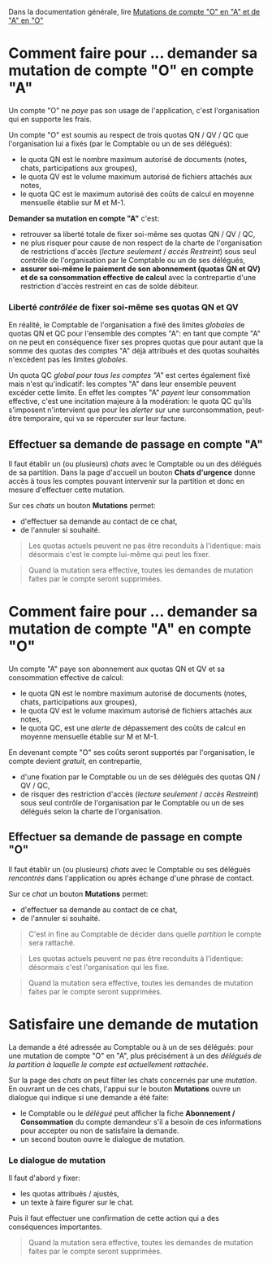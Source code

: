 Dans la documentation générale, lire <a href="$$/appli/mutations_oa.html" target="_blank">Mutations de compte "O" en "A" et de "A" en "O"</a>

# Comment faire pour ... demander sa mutation de compte "O" en compte "A"
Un compte "O" ne _paye_ pas son usage de l'application, c'est l'organisation qui en supporte les frais. 

Un compte "O" est soumis au respect de trois quotas QN / QV / QC que l'organisation lui a fixés (par le Comptable ou un de ses délégués):
- le quota QN est le nombre maximum autorisé de documents (notes, chats, participations aux groupes),
- le quota QV est le volume maximum autorisé de fichiers attachés aux notes,
- le quota QC est le maximum autorisé des coûts de calcul en moyenne mensuelle établie sur M et M-1.

**Demander sa mutation en compte "A"** c'est:
- retrouver sa liberté totale de fixer soi-même ses quotas QN / QV / QC,
- ne plus risquer pour cause de non respect de la charte de l'organisation de restrictions d'accès (_lecture seulement_ / _accès Restreint_) sous seul contrôle de l'organisation par le Comptable ou un de ses délégués,
- **assurer soi-même le paiement de son abonnement (quotas QN et QV) et de sa consommation effective de calcul** avec la contrepartie d'une restriction d'accès restreint en cas de solde débiteur.

### Liberté _contrôlée_ de fixer soi-même ses quotas QN et QV
En réalité, le Comptable de l'organisation a fixé des limites _globales_ de quotas QN et QC pour l'ensemble des comptes "A": en tant que compte "A" on ne peut en conséquence fixer ses propres quotas que pour autant que la somme des quotas des comptes "A" déjà attribués et des quotas souhaités n'excèdent pas les limites _globales_.

Un quota QC _global pour tous les comptes "A"_ est certes également fixé mais n'est qu'indicatif: les comptes "A" dans leur ensemble peuvent excéder cette limite. En effet les comptes "A" _payent_ leur consommation effective, c'est une incitation majeure à la modération: le quota QC qu'ils s'imposent n'intervient que pour les _alerter_ sur une surconsommation, peut-être temporaire, qui va se répercuter sur leur facture.

## Effectuer sa demande de passage en compte "A"
Il faut établir un (ou plusieurs) _chats_ avec le Comptable ou un des délégués de sa partition. Dans la page d'accueil un bouton **Chats d'urgence** donne accès à tous les comptes pouvant intervenir sur la partition et donc en mesure d'effectuer cette mutation.

Sur ces _chats_ un bouton **Mutations** permet:
- d'effectuer sa demande au contact de ce chat,
- de l'annuler si souhaité.

> Les quotas actuels peuvent ne pas être reconduits à l'identique: mais désormais c'est le compte lui-même qui peut les fixer.

> Quand la mutation sera effective, toutes les demandes de mutation faites par le compte seront supprimées.

# Comment faire pour ... demander sa mutation de compte "A" en compte "O"
Un compte "A" paye son abonnement aux quotas QN et QV et sa consommation effective de calcul:
- le quota QN est le nombre maximum autorisé de documents (notes, chats, participations aux groupes),
- le quota QV est le volume maximum autorisé de fichiers attachés aux notes,
- le quota QC, est une _alerte_ de dépassement des coûts de calcul en moyenne mensuelle établie sur M et M-1.

En devenant compte "O" ses coûts seront supportés par l'organisation, le compte devient _gratuit_, en contrepartie,
- d'une fixation par le Comptable ou un de ses délégués des quotas QN / QV / QC,
- de risquer des restriction d'accès (_lecture seulement_ / _accès Restreint_) sous seul contrôle de l'organisation par le Comptable ou un de ses délégués selon la charte de l'organisation.

## Effectuer sa demande de passage en compte "O"
Il faut établir un (ou plusieurs) _chats_ avec le Comptable ou ses délégués _rencontrés_ dans l'application ou après échange d'une phrase de contact.

Sur ce _chat_ un bouton **Mutations** permet:
- d'effectuer sa demande au contact de ce chat,
- de l'annuler si souhaité.

> C'est in fine au Comptable de décider dans quelle _partition_ le compte sera rattaché.

> Les quotas actuels peuvent ne pas être reconduits à l'identique: désormais c'est l'organisation qui les fixe.

> Quand la mutation sera effective, toutes les demandes de mutation faites par le compte seront supprimées.

# Satisfaire une demande de mutation
La demande a été adressée au Comptable ou à un de ses délégués: pour une mutation de compte "O" en "A", plus précisément à un des _délégués de la partition à laquelle le compte est actuellement rattachée_.

Sur la page des _chats_ on peut filter les chats concernés par une _mutation_. En ouvrant un de ces chats, l'appui sur le bouton **Mutations** ouvre un dialogue qui indique si une demande a été faite:
- le Comptable ou le _délégué_ peut afficher la fiche **Abonnement / Consommation** du compte demandeur s'il a besoin de ces informations pour accepter ou non de satisfaire la demande.
- un second bouton ouvre le dialogue de mutation.

### Le dialogue de mutation
Il faut d'abord y fixer:
- les quotas attribués / ajustés,
- un texte à faire figurer sur le chat.

Puis il faut effectuer une confirmation de cette action qui a des conséquences importantes.

> Quand la mutation sera effective, toutes les demandes de mutation faites par le compte seront supprimées.
